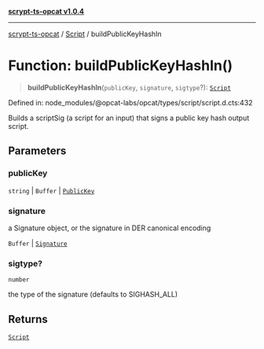 [**scrypt-ts-opcat v1.0.4**](../../../README.md)

***

[scrypt-ts-opcat](../../../README.md) / [Script](../README.md) / buildPublicKeyHashIn

# Function: buildPublicKeyHashIn()

> **buildPublicKeyHashIn**(`publicKey`, `signature`, `sigtype`?): [`Script`](../../../classes/Script.md)

Defined in: node\_modules/@opcat-labs/opcat/types/script/script.d.cts:432

Builds a scriptSig (a script for an input) that signs a public key hash
output script.

## Parameters

### publicKey

`string` | `Buffer` | [`PublicKey`](../../../classes/PublicKey.md)

### signature

a Signature object, or the signature in DER canonical encoding

`Buffer` | [`Signature`](../../crypto/classes/Signature.md)

### sigtype?

`number`

the type of the signature (defaults to SIGHASH_ALL)

## Returns

[`Script`](../../../classes/Script.md)
